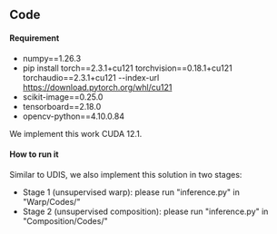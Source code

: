 
## Code
#### Requirement
* numpy==1.26.3
* pip install torch==2.3.1+cu121 torchvision==0.18.1+cu121 torchaudio==2.3.1+cu121 --index-url https://download.pytorch.org/whl/cu121
* scikit-image==0.25.0
* tensorboard==2.18.0
* opencv-python==4.10.0.84

We implement this work CUDA 12.1.

#### How to run it
Similar to UDIS, we also implement this solution in two stages:
* Stage 1 (unsupervised warp): please run "inference.py" in "Warp/Codes/"
* Stage 2 (unsupervised composition): please run "inference.py" in "Composition/Codes/"
  
